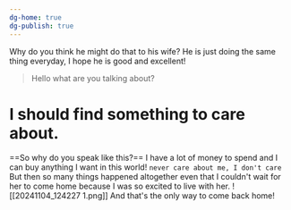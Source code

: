 ```yaml
---
dg-home: true
dg-publish: true
---
```


Why do you think he might do that to his wife? He is just doing the same thing everyday, I hope he is good and excellent! 
> Hello what are you talking about?

# I should find something to care about.
==So why do you speak like this?== I have a lot of money to spend and I can buy anything I want in this world! ```never care about me, I don't care```
But then so many things happened altogether even that I couldn't wait for her to come home because I was so excited to live with her.
![[20241104_124227 1.png]]
And that's the only way to come back home!
